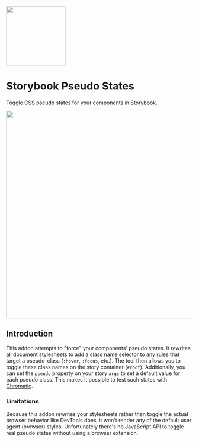 <img src="https://user-images.githubusercontent.com/321738/105190912-cb2cbb00-5b36-11eb-95a1-517ed898ec86.gif" width="160" height="160">

# Storybook Pseudo States

Toggle CSS pseudo states for your components in Storybook.

<img src="https://user-images.githubusercontent.com/321738/105100903-51e98580-5aae-11eb-82bf-2b625c5a88a3.gif" width="560" alt="" />

## Introduction

This addon attempts to "force" your components' pseudo states. It rewrites all document stylesheets to add a class name selector to any rules that target a pseudo-class (`:hover`, `:focus`, etc.). The tool then allows you to toggle these class names on the story container (`#root`). Additionally, you can set the `pseudo` property on your story `args` to set a default value for each pseudo class. This makes it possible to test such states with [Chromatic](https://www.chromatic.com/).

### Limitations

Because this addon rewrites your stylesheets rather than toggle the actual browser behavior like DevTools does, it won't render any of the default user agent (browser) styles. Unfortunately there's no JavaScript API to toggle real pseudo states without using a browser extension.
